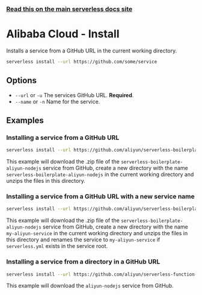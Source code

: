 <!--
title: Alibaba Cloud Function Compute Serverless install command
menuText: install
menuOrder: 2
description: Install pre-written Alibaba Cloud Function Compute Functions, Events and Resources with the Serverless Framework
layout: Doc
-->

<!-- DOCS-SITE-LINK:START automatically generated  -->

### [Read this on the main serverless docs site](https://www.serverless.com/framework/docs/providers/aliyun/cli-reference/install)

<!-- DOCS-SITE-LINK:END -->

# Alibaba Cloud - Install

Installs a service from a GitHub URL in the current working directory.

```bash
serverless install --url https://github.com/some/service
```

## Options

- `--url` or `-u` The services GitHub URL. **Required**.
- `--name` or `-n` Name for the service.

## Examples

### Installing a service from a GitHub URL

```bash
serverless install --url https://github.com/aliyun/serverless-boilerplate-aliyun-nodejs
```

This example will download the .zip file of the `serverless-boilerplate-aliyun-nodejs` service from GitHub, create a new directory with the name `serverless-boilerplate-aliyun-nodejs` in the current working directory and unzips the files in this directory.

### Installing a service from a GitHub URL with a new service name

```bash
serverless install --url https://github.com/aliyun/serverless-boilerplate-aliyun-nodejs --name my-aliyun-service
```

This example will download the .zip file of the `serverless-boilerplate-aliyun-nodejs` service from GitHub, create a new directory with the name `my-aliyun-service` in the current working directory and unzips the files in this directory and renames the service to `my-aliyun-service` if `serverless.yml` exists in the service root.

### Installing a service from a directory in a GitHub URL

```bash
serverless install --url https://github.com/aliyun/serverless-function-compute-examples/tree/master/aliyun-nodejs
```

This example will download the `aliyun-nodejs` service from GitHub.
